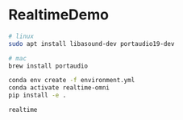 # RealtimeDemo

```bash
# linux
sudo apt install libasound-dev portaudio19-dev

# mac
brew install portaudio
```

```bash
conda env create -f environment.yml
conda activate realtime-omni
pip install -e .
```


```bash
realtime
```
